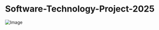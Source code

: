 # Software-Technology-Project-2025
![Image](https://github.com/user-attachments/assets/30dc54b7-f7f2-40f4-9699-efb59cf8e5f3)
